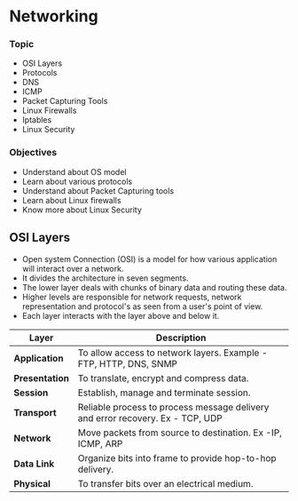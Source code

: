 # Networking

### Topic
- OSI Layers
- Protocols
- DNS
- ICMP
- Packet Capturing Tools
- Linux Firewalls
- Iptables
- Linux Security

### Objectives
- Understand about OS model
- Learn about various protocols
- Understand about Packet Capturing tools
- Learn about Linux firewalls
- Know more about Linux Security

## OSI Layers
- Open system Connection (OSI) is a model for how various application will interact over a network.
- It divides the architecture in seven segments.
- The lower layer deals with chunks of binary data and routing these data.
- Higher levels are responsible for network requests, network representation and protocol's as seen from a user's point of view.
- Each layer interacts with the layer above and below it.

|Layer|Description|
|---|---|
|**Application**|To allow access to network layers. Example - FTP, HTTP, DNS, SNMP|
|**Presentation**|To translate, encrypt and compress data.|
|**Session**|Establish, manage and terminate session.|
|**Transport**|Reliable process to process message delivery and error recovery. Ex - TCP, UDP|
|**Network**|Move packets from source to destination. Ex -IP, ICMP, ARP|
|**Data Link**|Organize bits into frame to provide hop-to-hop delivery.|
|**Physical**|To transfer bits over an electrical medium.|

